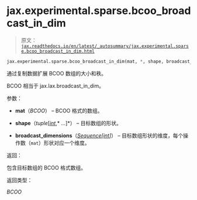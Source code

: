# jax.experimental.sparse.bcoo_broadcast_in_dim

> 原文：[`jax.readthedocs.io/en/latest/_autosummary/jax.experimental.sparse.bcoo_broadcast_in_dim.html`](https://jax.readthedocs.io/en/latest/_autosummary/jax.experimental.sparse.bcoo_broadcast_in_dim.html)

```py
jax.experimental.sparse.bcoo_broadcast_in_dim(mat, *, shape, broadcast_dimensions)
```

通过复制数据扩展 BCOO 数组的大小和秩。

BCOO 相当于 jax.lax.broadcast_in_dim。

参数：

+   **mat**（*BCOO*） – BCOO 格式的数组。

+   **shape**（*tuple*[*[*int*](https://docs.python.org/3/library/functions.html#int "(in Python v3.12)")*,* *...*]*） – 目标数组的形状。

+   **broadcast_dimensions**（[*Sequence*](https://docs.python.org/3/library/collections.abc.html#collections.abc.Sequence "(in Python v3.12)")*[*[*int*](https://docs.python.org/3/library/functions.html#int "(in Python v3.12)")*]*） – 目标数组形状的维度，每个操作数（`mat`）形状对应一个维度。

返回：

包含目标数组的 BCOO 格式数组。

返回类型：

*BCOO*
